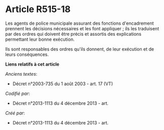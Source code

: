 # Article R515-18

Les agents de police municipale assurant des fonctions d'encadrement prennent les décisions nécessaires et les font
appliquer ; ils les traduisent par des ordres qui doivent être précis et assortis des explications permettant leur bonne
exécution.

Ils sont responsables des ordres qu'ils donnent, de leur exécution et de leurs conséquences.

**Liens relatifs à cet article**

_Anciens textes_:

  - Décret n°2003-735 du 1 août 2003 - art. 17 (VT)

_Codifié par_:

  - Décret n°2013-1113 du 4 décembre 2013 - art.

_Créé par_:

  - Décret n°2013-1113 du 4 décembre 2013 - art.
